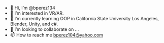 - 👋 Hi, I’m @bperez134
- 👀 I’m interested in VR/AR.
- 🌱 I’m currently learning OOP in California State University Los Angeles, Blender, Unity, and c#.
- 💞️ I’m looking to collaborate on ...
- 📫 How to reach me bperez104@yahoo.com
